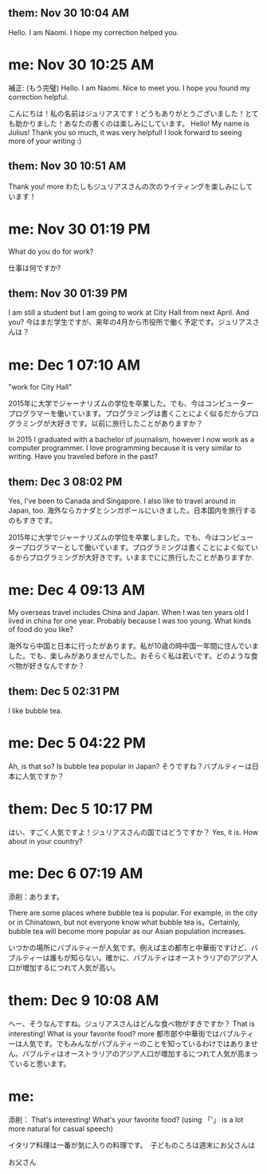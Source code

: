 ## them: Nov 30 10:04 AM

Hello. I am Naomi. I hope my correction helped you.

# me: Nov 30 10:25 AM

補正: (もう完璧)
Hello. I am Naomi. Nice to meet you. I hope you found my correction helpful.

こんにちは！私の名前はジュリアスです！どうもありがとうございました！とても助かりました！あなたの書くのは楽しみにしています。
Hello! My name is Julius! Thank you so much, it was very helpful! I look forward to seeing more of your writing :)

## them: Nov 30 10:51 AM

Thank you!
more
わたしもジュリアスさんの次のライティングを楽しみにしています！

# me: Nov 30 01:19 PM

What do you do for work?

仕事は何ですか?

## them: Nov 30 01:39 PM

I am still a student but I am going to work at City Hall from next April. And you?
今はまだ学生ですが、来年の4月から市役所で働く予定です。ジュリアスさんは？

# me: Dec 1 07:10 AM

"work for City Hall"

2015年に大学でジャーナリズムの学位を卒業した。でも、今はコンピュータープログラマーを働いています。プログラミングは書くことによく似るだからプログラミングが大好きです。以前に旅行したことがありますか？

In 2015 I graduated with a bachelor of journalism, however I now work as a computer programmer. I love programming because it is very similar to writing. Have you traveled before in the past?

## them: Dec 3 08:02 PM

Yes, I've been to Canada and Singapore. I also like to travel around in Japan, too.
海外ならカナダとシンガポールにいきました。日本国内を旅行するのもすきです。

2015年に大学でジャーナリズムの学位を卒業しました。でも、今はコンピュータープログラマーとして働いています。プログラミングは書くことによく似ているからプログラミングが大好きです。いままでにに旅行したことがありますか.

# me: Dec 4 09:13 AM

My overseas travel includes China and Japan. When I was ten years old I lived in china for one year. Probably because I was too young. What kinds of food do you like?

海外なら中国と日本に行ったがあります。私が10歳の時中国一年間に住んでいました。でも、楽しみがありませんでした。おそらく私は若いです。どのような食べ物が好きなんですか？

## them: Dec 5 02:31 PM

I like bubble tea.

# me: Dec 5 04:22 PM

Ah, is that so? Is bubble tea popular in Japan?
そうですね？バブルティーは日本に人気ですか？

# them: Dec 5 10:17 PM

はい、すごく人気ですよ！ジュリアスさんの国ではどうですか？
Yes, it is. How about in your country?

# me: Dec 6 07:19 AM

添削：あります。

There are some places where bubble tea is popular. For example, in the city or in Chinatown, but not everyone know what bubble tea is。Certainly, bubble tea will become more popular as our Asian population increases.

いつかの場所にバブルティーが人気です。例えば主の都市と中華街ですけど、バブルティーは誰もが知らない。確かに、バブルティはオーストラリアのアジア人口が増加するにつれて人気が高い。

# them: Dec 9 10:08 AM

へー、そうなんですね。ジュリアスさんはどんな食べ物がすきですか？
That is interesting! What is your favorite food?
more
都市部や中華街ではバブルティーは人気です。でもみんながバブルティーのことを知っているわけではありません。バブルティはオーストラリアのアジア人口が増加するにつれて人気が高まっていると思います。

# me:

添削：
That's interesting! What's your favorite food? (using 「'」 is a lot more natural for casual speech)

イタリア料理は一番が気に入りの料理です。　子どものころは週末にお父さんは

お父さん


